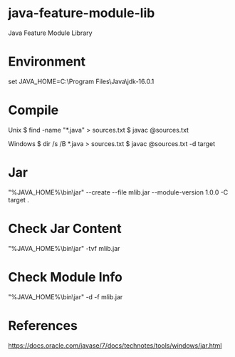 # java-feature-module-lib
Java Feature Module Library

# Environment

set JAVA_HOME=C:\Program Files\Java\jdk-16.0.1

# Compile
Unix
$ find -name "*.java" > sources.txt
$ javac @sources.txt

Windows
$ dir /s /B *.java > sources.txt
$ javac @sources.txt -d target

# Jar

"%JAVA_HOME%\bin\jar" --create --file mlib.jar --module-version 1.0.0 -C target .

# Check Jar Content

"%JAVA_HOME%\bin\jar" -tvf mlib.jar

# Check Module Info

"%JAVA_HOME%\bin\jar" -d -f mlib.jar

# References
https://docs.oracle.com/javase/7/docs/technotes/tools/windows/jar.html